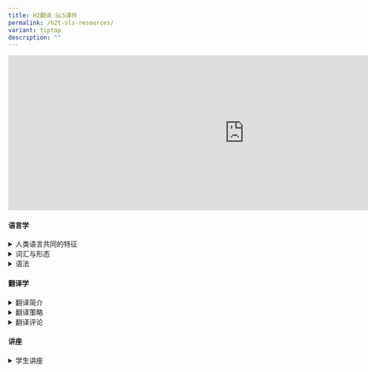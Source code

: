 ```yaml
---
title: H2翻译 SLS课件
permalink: /h2t-sls-resources/
variant: tiptap
description: ""
---
```

<div class="iframe-wrapper">
<iframe height="315" width="960" allowfullscreen="true" frameborder="0" src="https://docs.google.com/spreadsheets/d/e/2PACX-1vTQTWfAMfH6ussrfcNFgKIevihxBacRsXUed-rF2IAooaT1IyL0cPMjw2zhRm2FeDJwqYjbFlt4Dv1P/pubhtml?gid=0&amp;single=true&amp;widget=true&amp;headers=false"></iframe>
</div>
<p></p>
<h4><strong>语言学</strong></h4>
<div data-type="detailGroup" class="isomer-accordion isomer-accordion-white">
<details class="isomer-details">
<summary>人类语言共同的特征</summary>
<div data-type="detailsContent" class="isomer-details-content">
<p></p>
<ul>
<li>
<p><a href="https://vle.learning.moe.edu.sg/moe-library/lesson/view/f6741e1f-4060-4b88-913f-9aa9c76a3a20/cover" rel="noopener noreferrer nofollow" target="_blank">人类语言的共同特征</a>
</p>
<p></p>
</li>
</ul>
</div>
</details>
<details class="isomer-details">
<summary>词汇与形态</summary>
<div data-type="detailsContent" class="isomer-details-content">
<p></p>
<ul>
<li>
<p><a href="https://vle.learning.moe.edu.sg/moe-library/lesson/view/602bff7c-8d16-44ab-87bf-72c1c0994f2d/cover" rel="noopener noreferrer nofollow" target="_blank">认识语言单位——词</a>
</p>
<p></p>
</li>
</ul>
</div>
</details>
<details class="isomer-details">
<summary>语法</summary>
<div data-type="detailsContent" class="isomer-details-content">
<p></p>
<ul>
<li>
<p><a href="https://vle.learning.moe.edu.sg/moe-library/lesson/view/40b48423-730b-4159-8d3d-59fddb6528e0/cover" rel="noopener noreferrer nofollow" target="_blank">句子成分（主、谓、宾）</a>
</p>
</li>
<li>
<p><a href="https://vle.learning.moe.edu.sg/moe-library/lesson/view/7d2d73f4-431c-43a3-8a2a-df5709266518/cover" rel="noopener noreferrer nofollow" target="_blank">句子成分（定、状、补）</a>
</p>
<p></p>
</li>
</ul>
</div>
</details>
</div>
<h4><strong>翻译学</strong></h4>
<div data-type="detailGroup" class="isomer-accordion isomer-accordion-white">
<details class="isomer-details">
<summary>翻译简介</summary>
<div data-type="detailsContent" class="isomer-details-content">
<p></p>
<ul data-tight="true" class="tight">
<li>
<p><a href="https://vle.learning.moe.edu.sg/moe-library/lesson/view/9fced068-b529-4bff-aee4-56b9f776c2ba/cover" rel="noopener noreferrer nofollow" target="_blank">中西方翻译发展史一（中国篇）：从佛经翻译到西学翻译</a>
</p>
</li>
<li>
<p><a href="https://vle.learning.moe.edu.sg/moe-library/lesson/view/f4799816-d5e2-4a56-8f9f-6b2534e9a122/cover" rel="noopener noreferrer nofollow" target="_blank">中西方翻译发展史二（西方篇）：圣经翻译与西方当代的翻译理论</a>
</p>
</li>
<li>
<p><a href="https://vle.learning.moe.edu.sg/moe-library/lesson/view/8d7f8e1b-a128-4850-8784-6ad2f66d8914/cover" rel="noopener noreferrer nofollow" target="_blank">中西方翻译发展史三（当代篇）：机器与人工智能翻译</a>
</p>
</li>
</ul>
<p></p>
</div>
</details>
<details class="isomer-details">
<summary>翻译策略</summary>
<div data-type="detailsContent" class="isomer-details-content">
<p></p>
<ul data-tight="true" class="tight">
<li>
<p><a href="https://vle.learning.moe.edu.sg/moe-library/lesson/view/d988953d-4826-4474-8df4-1d0081252b5e/cover" rel="noopener noreferrer nofollow" target="_blank">简介：翻译的基本原理</a>
</p>
</li>
<li>
<p><a href="https://vle.learning.moe.edu.sg/moe-library/lesson/view/186ca401-e65b-4cc4-9068-83c1d3c68d63/cover" rel="noopener noreferrer nofollow" target="_blank">翻译策略入门：直译和意译</a>
</p>
</li>
<li>
<p><a href="https://vle.learning.moe.edu.sg/moe-library/lesson/view/c4abc8c2-f74e-4a22-9e3c-71bd42617ebd/cover" rel="noopener noreferrer nofollow" target="_blank">翻译策略入门：异化与归化</a>
</p>
</li>
<li>
<p><a href="https://vle.learning.moe.edu.sg/moe-library/lesson/view/4e2eef0d-59a4-43f8-a48d-c899bdad0c97/cover" rel="noopener noreferrer nofollow" target="_blank">翻译策略入门：译音法和译义法</a>
</p>
</li>
</ul>
<p></p>
</div>
</details>
<details class="isomer-details">
<summary>翻译评论</summary>
<div data-type="detailsContent" class="isomer-details-content">
<p></p>
<ul data-tight="true" class="tight">
<li>
<p><a href="https://vle.learning.moe.edu.sg/moe-library/lesson/view/f4020ac3-c108-4410-af1f-803c89849d46/cover" rel="noopener noreferrer nofollow" target="_blank">错误分析</a>
</p>
</li>
</ul>
<p></p>
</div>
</details>
</div>
<h4><strong>讲座</strong></h4>
<div data-type="detailGroup" class="isomer-accordion isomer-accordion-white">
<details class="isomer-details">
<summary>学生讲座</summary>
<div data-type="detailsContent" class="isomer-details-content">
<ul data-tight="true" class="tight">
<li>
<p><a href="https://vle.learning.moe.edu.sg/moe-library/lesson/view/3e902ab1-3295-44b2-b26b-57a7fe13ba38/cover" rel="noopener noreferrer nofollow" target="_blank">胡碚助理教授《从理论到实践：翻译之趣与翻译之道》</a>
</p>
</li>
</ul>
</div>
</details>
</div>
<p></p>